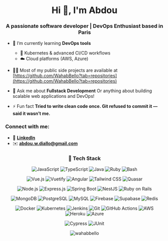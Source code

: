 <h1 align="center">Hi 👋, I'm Abdou</h1>
<h3 align="center">A passionate software developer | DevOps Enthusiast based in Paris</h3>

- 🌱 I’m currently learning **DevOps tools**
  - 🔧 Kubernetes & advanced CI/CD workflows
  - ☁️ Cloud platforms (AWS, Azure)

- 👨‍💻 Most of my public side projects are available at [https://github.com/WahabBello?tab=repositories](https://github.com/WahabBello?tab=repositories)

- 💬 Ask me about **Fullstack Development**  Or anything about building scalable web applications and DevOps!

- ⚡ Fun fact **Tried to write clean code once. Git refused to commit it — said it wasn’t me.**

<h3 align="left">Connect with me:</h3>
<p align="left">

</p>

- 🔗 **[LinkedIn](https://www.linkedin.com/in/abdou-wahab-diallo/)**
- ✉️ **abdou.w.diallo@gmail.com** 

<div align="center">
<h3> 🔧 Tech Stack </h3>

![JavaScript](https://img.shields.io/badge/-JavaScript-F7DF1E?logo=javascript&logoColor=black)
![TypeScript](https://img.shields.io/badge/-TypeScript-3178C6?logo=typescript&logoColor=white)
![Java](https://img.shields.io/badge/-Java-007396?logo=java&logoColor=white)
![Ruby](https://img.shields.io/badge/-Ruby-CC342D?logo=ruby&logoColor=white)
![Bash](https://img.shields.io/badge/-Bash-4EAA25?logo=gnu-bash&logoColor=white)

![Vue.js](https://img.shields.io/badge/-Vue.js-42b883?logo=vue.js&logoColor=white)
![Vuetify](https://img.shields.io/badge/-Vuetify-1867C0?logo=vuetify&logoColor=white)
![Angular](https://img.shields.io/badge/-Angular-DD0031?logo=angular&logoColor=white)
![Tailwind CSS](https://img.shields.io/badge/-TailwindCSS-38B2AC?logo=tailwind-css&logoColor=white)
![Quasar](https://img.shields.io/badge/-Quasar-1976D2?logo=quasar&logoColor=white)

![Node.js](https://img.shields.io/badge/-Node.js-339933?logo=node.js&logoColor=white)
![Express.js](https://img.shields.io/badge/-Express-000000?logo=express&logoColor=white)
![Spring Boot](https://img.shields.io/badge/-SpringBoot-6DB33F?logo=spring&logoColor=white)
![NestJS](https://img.shields.io/badge/-NestJS-E0234E?logo=nestjs&logoColor=white)
![Ruby on Rails](https://img.shields.io/badge/-Rails-CC0000?logo=rubyonrails&logoColor=white)

![MongoDB](https://img.shields.io/badge/-MongoDB-47A248?logo=mongodb&logoColor=white)
![PostgreSQL](https://img.shields.io/badge/-PostgreSQL-4169E1?logo=postgresql&logoColor=white)
![MySQL](https://img.shields.io/badge/-MySQL-4479A1?logo=mysql&logoColor=white)
![Firebase](https://img.shields.io/badge/-Firebase-FFCA28?logo=firebase&logoColor=black)
![Supabase](https://img.shields.io/badge/-Supabase-3ECF8E?logo=supabase&logoColor=black)
![Redis](https://img.shields.io/badge/-Redis-DC382D?logo=redis&logoColor=white)

![Docker](https://img.shields.io/badge/-Docker-2496ED?logo=docker&logoColor=white)
![Kubernetes](https://img.shields.io/badge/-Kubernetes-326CE5?logo=kubernetes&logoColor=white)
![Jenkins](https://img.shields.io/badge/-Jenkins-D24939?logo=jenkins&logoColor=white)
![Git](https://img.shields.io/badge/-Git-F05032?logo=git&logoColor=white)
![GitHub Actions](https://img.shields.io/badge/-GitHub_Actions-2088FF?logo=github-actions&logoColor=white)
![AWS](https://img.shields.io/badge/-AWS-232F3E?logo=amazon-aws&logoColor=white)
![Heroku](https://img.shields.io/badge/-Heroku-430098?logo=heroku&logoColor=white)
![Azure](https://img.shields.io/badge/-Azure-0078D4?logo=microsoft-azure&logoColor=white)

![Cypress](https://img.shields.io/badge/-Cypress-17202C?logo=cypress&logoColor=white)
![JUnit](https://img.shields.io/badge/-JUnit-25A162?logo=java&logoColor=white)

<p><img align="center" src="https://github-readme-stats.vercel.app/api/top-langs?username=wahabbello&show_icons=true&locale=en&layout=compact" alt="wahabbello" /></p>

<div>


<!--
**WahabBello/WahabBello** is a ✨ _special_ ✨ repository because its `README.md` (this file) appears on your GitHub profile.

Here are some ideas to get you started:

- 🔭 I’m currently working on ...
- 🌱 I’m currently learning ...
- 👯 I’m looking to collaborate on ...
- 🤔 I’m looking for help with ...
- 💬 Ask me about ...
- 📫 How to reach me: ...
- 😄 Pronouns: ...
- ⚡ Fun fact: ...
-->
